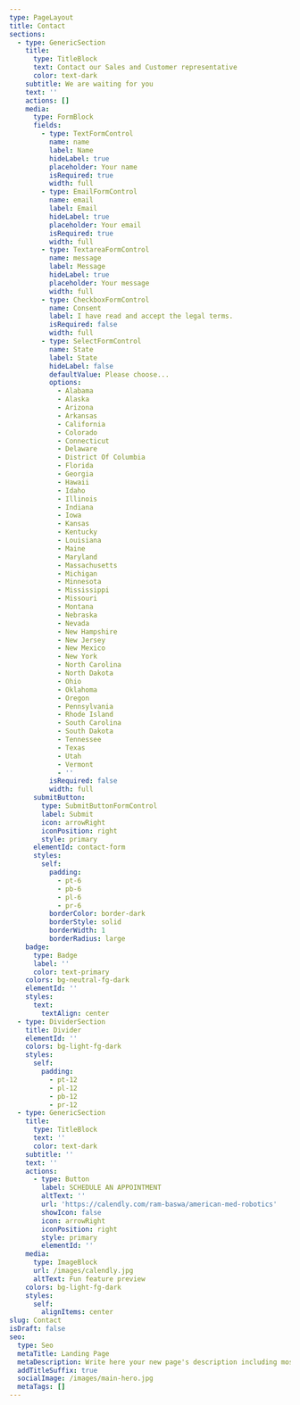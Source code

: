 ```yaml
---
type: PageLayout
title: Contact
sections:
  - type: GenericSection
    title:
      type: TitleBlock
      text: Contact our Sales and Customer representative
      color: text-dark
    subtitle: We are waiting for you
    text: ''
    actions: []
    media:
      type: FormBlock
      fields:
        - type: TextFormControl
          name: name
          label: Name
          hideLabel: true
          placeholder: Your name
          isRequired: true
          width: full
        - type: EmailFormControl
          name: email
          label: Email
          hideLabel: true
          placeholder: Your email
          isRequired: true
          width: full
        - type: TextareaFormControl
          name: message
          label: Message
          hideLabel: true
          placeholder: Your message
          width: full
        - type: CheckboxFormControl
          name: Consent
          label: I have read and accept the legal terms.
          isRequired: false
          width: full
        - type: SelectFormControl
          name: State
          label: State
          hideLabel: false
          defaultValue: Please choose...
          options:
            - Alabama
            - Alaska
            - Arizona
            - Arkansas
            - California
            - Colorado
            - Connecticut
            - Delaware
            - District Of Columbia
            - Florida
            - Georgia
            - Hawaii
            - Idaho
            - Illinois
            - Indiana
            - Iowa
            - Kansas
            - Kentucky
            - Louisiana
            - Maine
            - Maryland
            - Massachusetts
            - Michigan
            - Minnesota
            - Mississippi
            - Missouri
            - Montana
            - Nebraska
            - Nevada
            - New Hampshire
            - New Jersey
            - New Mexico
            - New York
            - North Carolina
            - North Dakota
            - Ohio
            - Oklahoma
            - Oregon
            - Pennsylvania
            - Rhode Island
            - South Carolina
            - South Dakota
            - Tennessee
            - Texas
            - Utah
            - Vermont
            - ''
          isRequired: false
          width: full
      submitButton:
        type: SubmitButtonFormControl
        label: Submit
        icon: arrowRight
        iconPosition: right
        style: primary
      elementId: contact-form
      styles:
        self:
          padding:
            - pt-6
            - pb-6
            - pl-6
            - pr-6
          borderColor: border-dark
          borderStyle: solid
          borderWidth: 1
          borderRadius: large
    badge:
      type: Badge
      label: ''
      color: text-primary
    colors: bg-neutral-fg-dark
    elementId: ''
    styles:
      text:
        textAlign: center
  - type: DividerSection
    title: Divider
    elementId: ''
    colors: bg-light-fg-dark
    styles:
      self:
        padding:
          - pt-12
          - pl-12
          - pb-12
          - pr-12
  - type: GenericSection
    title:
      type: TitleBlock
      text: ''
      color: text-dark
    subtitle: ''
    text: ''
    actions:
      - type: Button
        label: SCHEDULE AN APPOINTMENT
        altText: ''
        url: 'https://calendly.com/ram-baswa/american-med-robotics'
        showIcon: false
        icon: arrowRight
        iconPosition: right
        style: primary
        elementId: ''
    media:
      type: ImageBlock
      url: /images/calendly.jpg
      altText: Fun feature preview
    colors: bg-light-fg-dark
    styles:
      self:
        alignItems: center
slug: Contact
isDraft: false
seo:
  type: Seo
  metaTitle: Landing Page
  metaDescription: Write here your new page's description including most relevant keywords.
  addTitleSuffix: true
  socialImage: /images/main-hero.jpg
  metaTags: []
---
```

